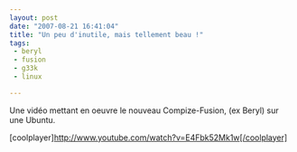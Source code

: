 ```yaml
---
layout: post
date: "2007-08-21 16:41:04"
title: "Un peu d'inutile, mais tellement beau !"
tags:
 - beryl
 - fusion
 - g33k
 - linux

---
```


Une vidéo mettant en oeuvre le nouveau Compize-Fusion, (ex Beryl) sur une Ubuntu.



[coolplayer]http://www.youtube.com/watch?v=E4Fbk52Mk1w[/coolplayer] 
